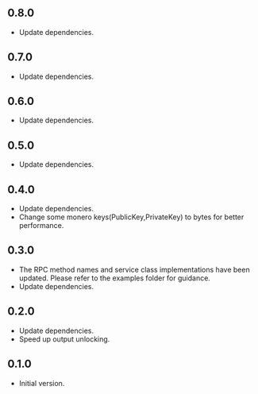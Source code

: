 ## 0.8.0

- Update dependencies.

## 0.7.0

- Update dependencies.

## 0.6.0

- Update dependencies.

## 0.5.0

- Update dependencies.

## 0.4.0

- Update dependencies.
- Change some monero keys(PublicKey,PrivateKey) to bytes for better performance.


## 0.3.0

- The RPC method names and service class implementations have been updated. Please refer to the examples folder for guidance.
- Update dependencies.

## 0.2.0

- Update dependencies.
- Speed up output unlocking.

## 0.1.0

- Initial version.
